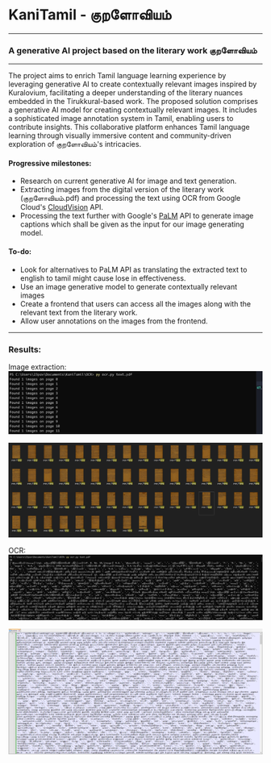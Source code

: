 # KaniTamil - குறளோவியம்
--- 
### A generative AI project based on the literary work குறளோவியம்
---

The project aims to enrich Tamil language learning experience by leveraging generative AI to create contextually relevant images inspired by Kuralovium, facilitating a deeper understanding of the literary nuances embedded in the Tirukkural-based work. The proposed solution comprises a generative AI model for creating contextually relevant images. It includes a sophisticated image annotation system in Tamil, enabling users to contribute insights. This collaborative platform enhances Tamil language learning through visually
immersive content and community-driven exploration of குறளோவியம்'s intricacies. 

#### Progressive milestones:
- Research on current generative AI for image and text generation.
- Extracting images from the digital version of the literary work (குறளோவியம்.pdf) and processing the text using OCR from Google Cloud's [CloudVision](https://cloud.google.com/vision?hl=en) API.
- Processing the text further with Google's [PaLM](https://ai.google.dev/docs/palm_api_overview) API to generate image captions which shall be given as the input for our image generating model.

#### To-do:
- Look for alternatives to PaLM API as translating the extracted text to english to tamil might cause lose in effectiveness.
- Use an image generative model to generate contextually relevant images
- Create a frontend that users can access all the images along with the relevant text from the literary work.
- Allow user annotations on the images from the frontend.
---

### Results:
Image extraction:
![Alt text](/assets/image-2.png)

![Alt text](/assets/image-3.png)

OCR:
![Execution](/assets/image-1.png) 

![Extracted text](/assets/image.png)

